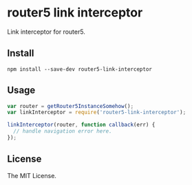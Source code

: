 # router5 link interceptor
Link interceptor for router5.

## Install
```
npm install --save-dev router5-link-interceptor
```

## Usage
```javascript
var router = getRouter5InstanceSomehow();
var linkInterceptor = require('router5-link-interceptor');

linkInterceptor(router, function callback(err) {
  // handle navigation error here.
});
```

## License
The MIT License.
